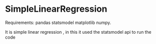 # SimpleLinearRegression
Requirements:
  pandas
  statsmodel
  matplotlib
  numpy.
  
It is simple linear regression , in this it used the statsmodel api to run the code

